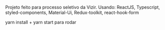Projeto feito para processo seletivo da Vizir.
Usando: ReactJS, Typescript, styled-components, Material-Ui, Redux-toolkit, react-hook-form

yarn install + yarn start para rodar

